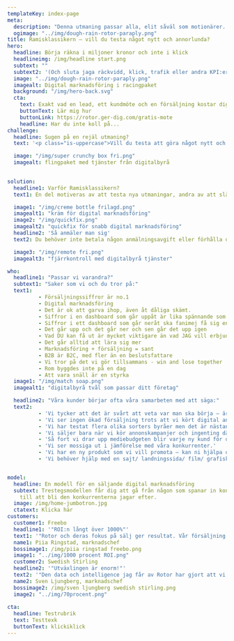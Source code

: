 ```yaml
---
templateKey: index-page
meta: 
  description: "Denna utmaning passar alla, elit såväl som motionärer. Alla grenar genomförs i Ramundbergets närområde, när du vill. Börja med det moment du önskar och du har sedan ett år på dig att genomföra de tre kvarvarande. Alla får plats och det är dessutom gratis."
  ogimage: "../img/dough-rain-rotor-paraply.png"
title: Ramisklassikern – vill du testa något nytt och annorlunda?
hero:
  headline: Börja räkna i miljoner kronor och inte i klick
  headlineimg: /img/headline start.png
  subtext: ""
  subtext2: '(Och sluta jaga räckvidd, klick, trafik eller andra KPI:er som inte gör någon skillnad för ditt bankkonto)' 
  image: "../img/dough-rain-rotor-paraply.png"
  imagealt: Digital marknadsföring i racingpaket
  background: "/img/hero-back.svg"
  cta: 
    text: Exakt vad en lead, ett kundmöte och en försäljning kostar dig? Varför dina annonser på Google och sociala medier inte fungerar? Hur du bygger upp ett säljflöde som är helt automatiserat?
    buttonText: Lär mig hur
    buttonLink: https://rotor.ger-dig.com/gratis-mote
    headline: Har du inte koll på...
challenge:
  headline: Sugen på en rejäl utmaning?
  text: '<p class="is-uppercase">Vill du testa att göra något nytt och annorlunda? </p><br>Testa då Ramisklassikern – en ny multisportutmaning där fyra grenar görs individuellt under 12 månader. <br><br>Denna utmaning passar alla, elit såväl som motionärer. Alla grenar genomförs i Ramundbergets närområde, när du vill. Börja med det moment du önskar och du har sedan ett år på dig att genomföra de tre kvarvarande. Alla får plats och det är dessutom gratis. Lycka till!' 

  image: "/img/super crunchy box fri.png"
  imagealt: flingpaket med tjänster från digitalbyrå
        

solution:
  headline1: Varför Ramisklassikern?
  text1: En del motiveras av att testa nya utmaningar, andra av att slå sina personliga rekord. Här är inte det viktigaste att komma först eller att tävla mot andra, tiden är inte det väsentliga, utan att man tävlar och utmanar sig själv. (Även om det självklart känns ganska härligt att slå kompisgänget eller syrran.) Men oavsett vad man går i gång på är stoltheten att ha genomfört denna prestation enorm.<br><br> Vi hoppas att denna utmaning fungerar som motivation till att komma i gång med vardagsträningen, att testa nya sporter och får dig att tänja på dina gränser. Och som om detta inte vore nog, den ger dig dessutom tillfälle till att få njuta av den fantastiska och storslagna naturen uppe hos oss i Ramundberget.

  image1: "/img/creme bottle frilagd.png"
  imagealt1: "kräm för digital marknadsföring"
  image2: "/img/quickfix.png"     
  imagealt2: "quickfix för snabb digital marknadsföring"
  headline2: 'Så anmäler man sig'
  text2: Du behöver inte betala någon anmälningsavgift eller förhålla dig till några specifika datum. Här är det till stor del naturen och väder som håller i agendan och schemat. Ja, och din tillgänglighet och lust förstås.Gå in på här för att registrera din medverkan.<br><br>Pst! Vill du ha med hela familjen på denna utmaning kolla då in våra rekommendationer på kortare distanser.

  image3: "/img/remote fri.png"  
  imagealt3: "fjärrkontroll med digitalbyrå tjänster"

who:
  headline1: "Passar vi varandra?"
  subtext1: "Saker som vi och du tror på:"
  text1: 
          - Försäljningssiffror är no.1
          - Digital marknadsföring
          - Det är ok att garva ihop, även åt dåliga skämt.
          - Siffror i en dashboard som går uppåt är lika spännande som en actionfilm
          - Siffror i ett dashboard som går neråt ska fanimej få sig en omgång
          - Det går upp och det går ner och sen går det upp igen
          - Vad DU kan få ut är mycket viktigare än vad JAG vill erbjuda
          - Det går alltid att lära sig mer
          - Marknadsföring + försäljning = sant
          - B2B är B2C, med fler än en beslutsfattare
          - Vi tror på det vi gör tillsammans - win and lose together
          - Rom byggdes inte på en dag
          - Att vara snäll är en styrka
  image1: "/img/match soap.png"
  imagealt1: "digitalbyrå tvål som passar ditt företag"

  headline2: "Våra kunder börjar ofta våra samarbeten med att säga:"
  text2:
          - 'Vi tycker att det är svårt att veta var man ska börja – är det annonsering på Google, Facebook eller vi kanske borde testa LinkedIn?'
          - 'Vi ser ingen ökad försäljning trots att vi kört digital annonsering ett tag nu. Det kanske inte funkar för oss eller vad tror ni?'
          - 'Vi har testat flera olika sorters byråer men det är nästan ingen som egentligen pratat om vad som gör att vi tjänar pengar.'
          - 'Vi säljer bara när vi kör annonskampanjer och ingenting däremellan.'
          - 'Så fort vi drar upp mediebudgeten blir varje ny kund för dyr.'
          - 'Vi ser mossiga ut i jämförelse med våra konkurrenter.'
          - 'Vi har en ny produkt som vi vill promota – kan ni hjälpa oss?'
          - 'Vi behöver hjälp med en sajt/ landningssida/ film/ grafisk profil/ digital strategi'   


model:
  headline: En modell för en säljande digital marknadsföring
  subtext: Trestegsmodellen får dig att gå från någon som spanar in konkurrenterna
    till att bli den konkurrenterna jagar efter.
  image: /img/home-jumbotron.jpg
  ctatext: Klicka här
customers:
  customer1: Freebo
  headline1: '"ROI:n långt över 1000%"'
  text1: '"Rotor och deras fokus på sälj ger resultat. Vår försäljning från digital annonsering ökar stadigt varje månad – vi pratar mångmiljonbelopp. Under året 2022 har vi ökat försäljningen från digitala kanaler varje månad. ROI:n på vårt samarbete är högt över förväntan –  den är långt över 1000%.<br><br>Bevisligen stämmer det som de sa: Rotors marknadsföring genererar mycket mer pengar än vad den kostar. Rotor har också hjälpt oss att implementera ett nytt CRM och vi har aldrig haft så bra koll som idag. Jag vet exakt vad varje lead, mötesbokning och försäljning kostar. Jag kan också spåra kunden exakt, från digital annonsering, SEO, fysiska säljaktiviteter till faktisk försäljning. <br><br>Vi håller på att utveckla och fördjupa vårt samarbete med Rotor för att accelerera vår försäljning ytterligare."'
  name1: Piia Ringstad, marknadschef
  bossimage1: /img/piia ringstad freebo.png
  image1: "../img/1000 procent ROI.png"
  customer2: Swedish Stirling
  headline2: '"Utväxlingen är enorm!"'
  text2: '"Den data och intelligence jag får av Rotor har gjort att vi helt ändrat våra kommunikationsinsatser. Från att ha varit en mer traditionell köpare av print och banners hos finansiella tidningar lägger vi nu majoriteten av vårt fokus på egna kampanjer i sociala medier.<br><br>Utväxlingen är enorm. Vi når rätt målgrupper, många fler och mycket billigare.<br><br>Rotor har hjälpt oss öka intresset kring bolaget, pinpointat rätt målgrupper och fått dem att agera. Målet med samarbetet var primärt att öka kännedomen och ägarspridningen. Vi otroligt nöjda med samarbetet och senaste året har vi ökat antal aktieägare med 70%.”'
  name2: Sven Ljungberg, marknadschef
  bossimage2: /img/sven ljungberg swedish stirling.png
  image2: "../img/70procent.png"
  
cta:
  headline: Testrubrik
  text: Testtexk
  buttonText: klickiklick
---
```

